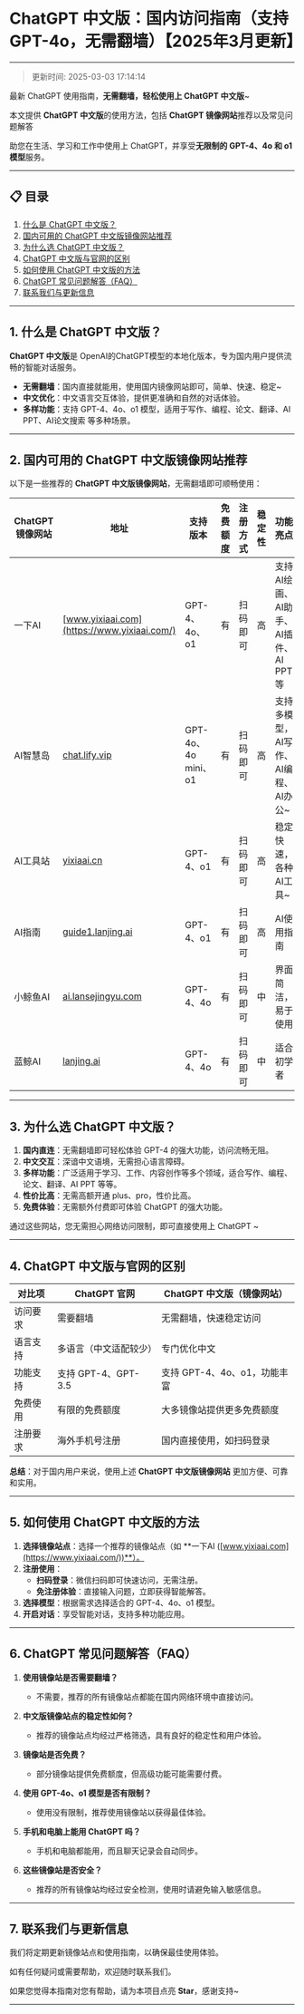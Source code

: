 # ChatGPT 中文版：国内访问指南（支持GPT-4o，无需翻墙）【2025年3月更新】
---
>更新时间: 2025-03-03 17:14:14

最新 ChatGPT 使用指南，**无需翻墙，轻松使用上 ChatGPT 中文版**~

本文提供 **ChatGPT 中文版**的使用方法，包括 **ChatGPT 镜像网站**推荐以及常见问题解答

助您在生活、学习和工作中使用上 ChatGPT，并享受**无限制的 GPT-4、4o 和 o1 模型**服务。

---
## 📋 目录

1. [什么是 ChatGPT 中文版？](#1-什么是-chatgpt中文版)
2. [国内可用的 ChatGPT 中文版镜像网站推荐](#2-国内可用的-chatgpt中文版镜像网站推荐)
3. [为什么选 ChatGPT 中文版？](#3-为什么选-chatgpt-中文版)
4. [ChatGPT 中文版与官网的区别](#4-chatgpt-中文版与官网的区别)
5. [如何使用 ChatGPT 中文版的方法](#5-如何使用-chatgpt-中文版的方法)
6. [ChatGPT 常见问题解答（FAQ）](#6-chatgpt-常见问题解答-faq)
7. [联系我们与更新信息](#7-联系我们与更新信息)

---

## 1. 什么是 ChatGPT 中文版？

**ChatGPT 中文版**是 OpenAI的ChatGPT模型的本地化版本，专为国内用户提供流畅的智能对话服务。

- **无需翻墙**：国内直接就能用，使用国内镜像网站即可，简单、快速、稳定~
- **中文优化**：中文语言交互体验，提供更准确和自然的对话体验。
- **多样功能**：支持 GPT-4、4o、o1 模型，适用于写作、编程、论文、翻译、AI PPT、AI论文搜索 等多种场景。

---

## 2. 国内可用的 ChatGPT 中文版镜像网站推荐

以下是一些推荐的 **ChatGPT 中文版镜像网站**，无需翻墙即可顺畅使用：

| ChatGPT镜像网站         | 地址                             | 支持版本           | 免费额度 | 注册方式           | 稳定性  | 功能亮点                |
|--------------------|----------------------------------|--------------------|----------|--------------------|---------|-------------------------|
| 一下AI            | [www.yixiaai.com](https://www.yixiaai.com/) | GPT-4、4o、o1      | 有       | 扫码即可       | 高      | 支持 AI绘画、AI助手、AI插件、AI PPT等  |
| AI智慧岛          | [chat.lify.vip](https://chat.lify.vip/) | GPT-4o、4o mini、o1 | 有       | 扫码即可       | 高      | 支持多模型，AI写作、AI编程、AI办公~  |
| AI工具站       | [yixiaai.cn](https://yixiaai.cn/) | GPT-4、o1           | 有       | 扫码即可      | 高      | 稳定快速，各种AI工具~ |
| AI指南           | [guide1.lanjing.ai](https://guide1.lanjing.ai/) | GPT-4、o1           | 有       | 扫码即可   | 高      | AI使用指南            |
| 小鲸鱼AI        | [ai.lansejingyu.com](https://ai.lansejingyu.com/) | GPT-4、4o           | 有       | 扫码即可     | 中      | 界面简洁，易于使用      |
| 蓝鲸AI            | [lanjing.ai](https://lanjing.ai/) | GPT-4、4o           | 有       | 扫码即可    | 中      | 适合初学者            |

---

## 3. 为什么选 ChatGPT 中文版？

1. **国内直连**：无需翻墙即可轻松体验 GPT-4 的强大功能，访问流畅无阻。
2. **中文交互**：深谙中文语境，无需担心语言障碍。
3. **多样功能**：广泛适用于学习、工作、内容创作等多个领域，适合写作、编程、论文、翻译、AI PPT 等等。
4. **性价比高**：无需高额开通 plus、pro，性价比高。
5. **免费体验**：无需额外付费即可体验 ChatGPT 的强大功能。

通过这些网站，您无需担心网络访问限制，即可直接使用上 ChatGPT ~

---

## 4. ChatGPT 中文版与官网的区别

| 对比项          | ChatGPT 官网                     | ChatGPT 中文版（镜像网站）         |
|-----------------|---------------------------------|-----------------------------------|
| 访问要求        | 需要翻墙                         | 无需翻墙，快速稳定访问            |
| 语言支持        | 多语言（中文适配较少）           | 专门优化中文                      |
| 功能支持        | 支持 GPT-4、GPT-3.5              | 支持 GPT-4、4o、o1，功能丰富      |
| 免费使用        | 有限的免费额度                  | 大多镜像站提供更多免费额度        |
| 注册要求        | 海外手机号注册                  | 国内直接使用，如扫码登录          |

**总结**：对于国内用户来说，使用上述 **ChatGPT 中文版镜像网站** 更加方便、可靠和实用。

---

## 5. 如何使用 ChatGPT 中文版的方法

1. **选择镜像站点**：选择一个推荐的镜像站点（如 **一下AI ([www.yixiaai.com](https://www.yixiaai.com/))**）。
2. **注册使用**：
   - **扫码登录**：微信扫码即可快速访问，无需注册。
   - **免注册体验**：直接输入问题，立即获得智能解答。
3. **选择模型**：根据需求选择适合的 GPT-4、4o、o1 模型。
4. **开启对话**：享受智能对话，支持多种功能应用。

---

## 6. ChatGPT 常见问题解答（FAQ）

1. **使用镜像站是否需要翻墙？**
   - 不需要，推荐的所有镜像站点都能在国内网络环境中直接访问。

2. **中文版镜像站点的稳定性如何？**
   - 推荐的镜像站点均经过严格筛选，具有良好的稳定性和用户体验。

3. **镜像站是否免费？**
   - 部分镜像站提供免费额度，但高级功能可能需要付费。

4. **使用 GPT-4o、o1 模型是否有限制？**
   - 使用没有限制，推荐使用镜像站以获得最佳体验。

5. **手机和电脑上能用 ChatGPT 吗？**
   - 手机和电脑都能用，而且聊天记录会自动同步。

6. **这些镜像站是否安全？**
   - 推荐的所有镜像站均经过安全检测，使用时请避免输入敏感信息。

---

## 7. 联系我们与更新信息

我们将定期更新镜像站点和使用指南，以确保最佳使用体验。

如有任何疑问或需要帮助，欢迎随时联系我们。

如果您觉得本指南对您有帮助，请为本项目点亮 **Star**，感谢支持~

---


